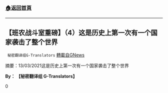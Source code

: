 ###  [:house:返回首頁](https://github.com/ourhimalayas/txt)
---

## 【班农战斗室重磅】（4）这是历史上第一次有一个国家袭击了整个世界
` 秘密翻译组G-Translators` [轉載自GNews](https://gnews.org/zh-hans/977585/)

摘要：13/03/2021这是历史上第一次有一个国家袭击了整个世界

**By： 【秘密翻译组 G-Translators】**

0

